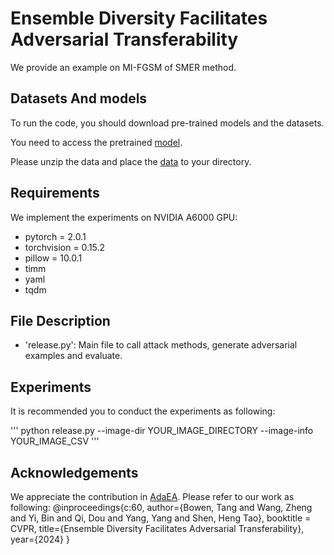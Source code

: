 # Ensemble Diversity Facilitates Adversarial Transferability
We provide an example on MI-FGSM of SMER method.
## Datasets And models
To run the code, you should download pre-trained models and the datasets. 

You need to access the pretrained [model](https://huggingface.co/).

Please unzip the data and place the [data](https://www.kaggle.com/google-brain/nips-2017-adversarial-learning-development-set) to your directory.

## Requirements
 We implement the experiments on NVIDIA A6000 GPU:

 - pytorch = 2.0.1
 - torchvision = 0.15.2
 - pillow = 10.0.1
 - timm
 - yaml
 - tqdm


## File Description
- 'release.py': Main file to call attack methods, generate adversarial examples and evaluate.

## Experiments
It is recommended you to conduct the experiments as following:

'''
python release.py --image-dir YOUR_IMAGE_DIRECTORY --image-info YOUR_IMAGE_CSV
'''

## Acknowledgements
We appreciate the contribution in [AdaEA](https://github.com/CHENBIN99/AdaEA).
Please refer to our work as following:
@inproceedings{c:60,
	author={Bowen, Tang and Wang, Zheng and Yi, Bin and Qi, Dou and Yang, Yang and Shen, Heng Tao},
	booktitle = CVPR, 
	title={Ensemble Diversity Facilitates Adversarial Transferability}, 
	year={2024}
	}
